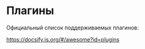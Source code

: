 # Плагины

Официальный список поддерживаемых плагинов:

https://docsify.js.org/#/awesome?id=plugins

